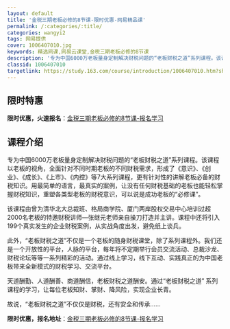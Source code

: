 ```yaml
---
layout: default
title: '金税三期老板必修的8节课-限时优惠-网易精品课'
permalink: /:categories/:title/
categories: wangyi2
tags: 网易提供
cover: 1006407010.jpg
keywords: 精选网课,网易云课堂,金税三期老板必修的8节课
description: '专为中国6000万老板量身定制解决财税问题的“老板财税之道”系列课程。该课程以老板的视角，全面针对不同时期老板的不同财税'
classid: 1006407010
targetlink: https://study.163.com/course/introduction/1006407010.htm?share=1&shareId=1025206652&utm_campaign=share&utm_medium=iphoneShare&utm_source=&utm_u=1025206652
---
```


## 限时特惠

**限时优惠，火速报名**：[金税三期老板必修的8节课-报名学习](https://study.163.com/course/introduction/1006407010.htm?share=1&shareId=1025206652&utm_campaign=share&utm_medium=iphoneShare&utm_source=&utm_u=1025206652)

## 课程介绍

专为中国6000万老板量身定制解决财税问题的“老板财税之道”系列课程。该课程以老板的视角，全面针对不同时期老板的不同财税需求，形成了《意识》、《创业》、《成长》、《上市》、《内控》等7大系列课程，更有针对性的讲解老板必备的财税知识。用最简单的语言，最真实的案例，让没有任何财税基础的老板也能轻松掌握财税知识，重塑各类型老板的财税意识，可以说是成功老板的“必修课”。



该课程由曾为清华北大总裁班、格局商学院、厦门两岸股权交易中心培训过超2000名老板的特邀财税讲师—张继元老师亲自操刀打造并主讲。课程中还将引入199个真实发生的企业财税案例，从实战角度出发，避免纸上谈兵。



此外，“老板财税之道”不仅是一个老板的随身财税课堂，除了系列课程外。我们还是一个开放性的平台，人脉的平台，每年将不定期举行会员交流活动、总裁沙龙、财税论坛等等一系列精彩的活动。通过线上学习，线下互动、实践真正的为中国老板带来全新模式的财税学习、交流平台。



天道酬勤、人道酬善、商道酬信，老板财税之道酬安。通过“老板财税之道” 系列课程的学习，让每位老板知财、掌财、降风险，实现企业长青。

故说，“老板财税之道”不仅仅是财税，还有安全和传承……

**限时优惠，报名地址**：[金税三期老板必修的8节课-报名学习](https://study.163.com/course/introduction/1006407010.htm?share=1&shareId=1025206652&utm_campaign=share&utm_medium=iphoneShare&utm_source=&utm_u=1025206652)


